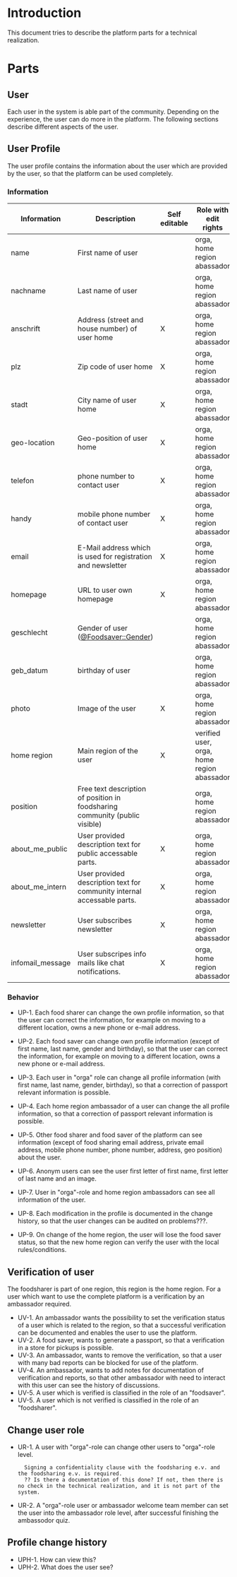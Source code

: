 # Introduction

This document tries to describe the platform parts for a technical realization.

# Parts

## User

Each user in the system is able part of the community. Depending on the experience, the user can do more in the platform.
The following sections describe different aspects of the user.

## User Profile

The user profile contains the information about the user which are provided by the user, so that the platform can be used completely.

### Information

 Information | Description | Self editable | Role with edit rights
-------------|-------------|---------------|-----------------------
name | First name of user | | orga, home region abassador | 
nachname | Last name of user | | orga, home region abassador |
anschrift | Address (street and house number) of user home | X | orga, home region abassador | 
plz | Zip code of user home | X | orga, home region abassador  |
stadt | City name of user home | X | orga, home region abassador |
geo-location | Geo-position of user home | X | orga, home region abassador |
telefon | phone number to contact user | X | orga, home region abassador |
handy | mobile phone number of contact user | X | orga, home region abassador |
email | E-Mail address which is used for registration and newsletter | X | orga, home region abassador |
homepage | URL to user own homepage | X | orga, home region abassador |
geschlecht | Gender of user ([@Foodsaver::Gender](https://gitlab.com/foodsharing-dev/foodsharing/-/tree/master/src/Modules/Core/DBConstants/Foodsaver/Gender.php)) | |  orga, home region abassador |
geb_datum | birthday of user  | |  orga, home region abassador |
photo | Image of the user | X | orga, home region abassador |
home region | Main region of the user  | X | verified user, orga, home region abassador |
position | Free text description of position in foodsharing community (public visible) |  | orga, home region abassador |
about_me_public | User provided description text for public accessable parts. | X | orga, home region abassador |
about_me_intern | User provided description text for community internal accessable parts. | X | orga, home region abassador |
newsletter | User subscribes newsletter | X | orga, home region abassador |
infomail_message | User subscripes info mails like chat notifications. | X | orga, home region abassador |


### Behavior

- UP-1. Each food sharer can change the own profile information, so that the user can correct the information, for example on moving to a different location, owns a new phone or e-mail address.
- UP-2. Each food saver can change own profile information (except of first name, last name, gender and birthday), so that the user can correct the information, for example on moving to a different location, owns a new phone or e-mail address. 
- UP-3. Each user in "orga" role can change all profile information (with first name, last name, gender, birthday), so that a correction of passport relevant information is possible.
- UP-4. Each home region ambassador of a user can change the all profile information, so that a correction of passport relevant information is possible.

- UP-5. Other food sharer and food saver of the platform can see information (except of food sharing email address, private email address, mobile phone number, phone number, address, geo position)  about the user.
- UP-6. Anonym users can see the user first letter of first name, first letter of last name and an image.
- UP-7. User in "orga"-role and home region ambassadors can see all information of the user.
- UP-8. Each modification in the profile is documented in the change history, so that the user changes can be audited on problems???.
- UP-9. On change of the home region, the user will lose the food saver status, so that the new home region can verify the user with the local rules/conditions.


## Verification of user

The foodsharer is part of one region, this region is the home region. For a user which want to use the complete platform is a verification by an ambassador required. 

- UV-1. An ambassador wants the possibility to set the verification status of a user which is related to the region, so that a successful verification can be documented and enables the user to use the platform.
- UV-2. A food saver, wants to generate a passport, so that a verification in a store for pickups is possible.
- UV-3. An ambassador, wants to remove the verification, so that a user with many bad reports can be blocked for use of the platform.
- UV-4. An ambassador, wants to add notes for documentation of verification and reports, so that other ambassador with need to interact with this user can see the history of discussions.
- UV-5. A user which is verified is classified in the role of an "foodsaver".
- UV-5. A user which is not verified is classified in the role of an "foodsharer".

## Change user role

- UR-1. A user with "orga"-role can change other users to "orga"-role level.
        
        Signing a confidentiality clause with the foodsharing e.v. and the foodsharing e.v. is required. 
        ?? Is there a documentation of this done? If not, then there is no check in the technical realization, and it is not part of the system.
- UR-2. A "orga"-role user or ambassador welcome team member can set the user into the ambassador role level, after successful finishing the ambassodor quiz.


## Profile change history

- UPH-1. How can view this?
- UPH-2. What does the user see?